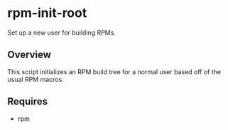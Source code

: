 rpm-init-root
=============
Set up a new user for building RPMs.

Overview
--------
This script initializes an RPM build tree for a normal user based off of the
usual RPM macros.

Requires
--------
- rpm
